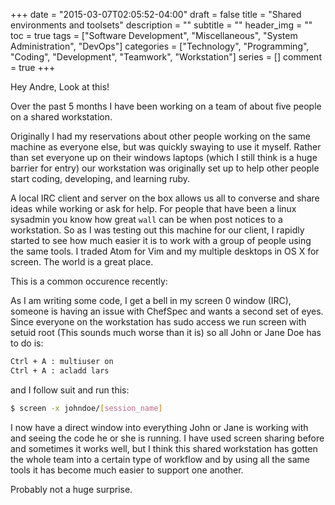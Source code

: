 +++
date  = "2015-03-07T02:05:52-04:00"
draft = false
title  = "Shared environments and toolsets"
description = ""
subtitle = ""
header_img = ""
toc = true
tags = ["Software Development", "Miscellaneous", "System Administration", "DevOps"]
categories = ["Technology", "Programming", "Coding", "Development", "Teamwork", "Workstation"]
series = []
comment = true
+++

Hey Andre, Look at this!


Over the past 5 months I have been working on a team of about five people on a shared workstation. 

Originally I had my reservations about other people working on the same machine as everyone else, but was
quickly swaying to use it myself. 
Rather than set everyone up on their windows laptops (which I still think is a huge barrier for entry) our workstation 
was originally set up to help other people start coding, developing, and learning ruby. 

A local IRC client and server on the box allows us all to converse and share ideas while working or ask for help. For 
people that have been a linux sysadmin you know how great `wall` can be when post notices to a workstation. So as I was
testing out this machine for our client, I rapidly started to see how much easier it is to work with a group of 
people using the same tools. I traded Atom for Vim and my multiple desktops in OS X for screen. The world is a great place.

This is a common occurence recently:

As I am writing some code, I get a bell in my screen 0 window (IRC), 
someone is having an issue with ChefSpec and wants a second set of eyes. 
Since everyone on the workstation has sudo access we run screen with 
setuid root (This sounds much worse than it is) so all John or Jane Doe has to do is:

```bash
Ctrl + A : multiuser on
Ctrl + A : acladd lars
```

and I follow suit and run this:

```bash
$ screen -x johndoe/[session_name]
```
I now have a direct window into everything John or Jane is working with and 
seeing the code he or she is running. I have used screen sharing before and
sometimes it works well, but I think this shared workstation has gotten the whole team
into a certain type of workflow and by using all the same tools it has become much easier to
support one another.

Probably not a huge surprise.

